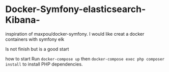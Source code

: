 # Docker-Symfony-elasticsearch-Kibana-
inspiration of maxpou/docker-symfony.  I would like creat a docker containers  with symfony elk

Is not finish but is a good start 

how to start 
Run `docker-compose up` then `docker-compose exec php composer install` to install PHP dependencies.
 
